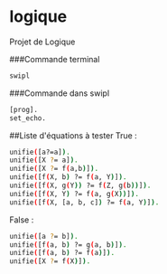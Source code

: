 # logique
Projet de Logique


###Commande terminal
```bash
swipl
```
###Commande dans swipl
```bash
[prog].
set_echo.
```



##Liste d'équations à tester
True : 
```bash
unifie([a?=a]).
unifie([X ?= a]).
unifie([X ?= f(a,b)]).
unifie([f(X, b) ?= f(a, Y)]).
unifie([f(X, g(Y)) ?= f(Z, g(b))]).
unifie([f(X, Y) ?= f(a, g(X))]).
unifie([f(X, [a, b, c]) ?= f(a, Y)]).
```

False :
```bash
unifie([a ?= b]).
unifie([f(a, b) ?= g(a, b)]).
unifie([f(a, b) ?= f(a)]).
unifie([X ?= f(X)]).
```
